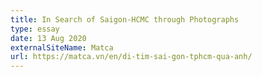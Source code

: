 ```yaml
---
title: In Search of Saigon-HCMC through Photographs
type: essay
date: 13 Aug 2020
externalSiteName: Matca
url: https://matca.vn/en/di-tim-sai-gon-tphcm-qua-anh/
---
```

